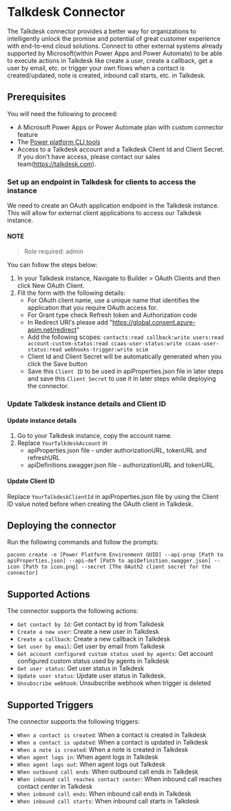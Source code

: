 # Talkdesk Connector
The Talkdesk connector provides a better way for organizations to intelligently unlock the promise and potential of great customer experience with end-to-end cloud solutions. Connect to other external systems already supported by Microsoft(within Power Apps and Power Automate) to be able to execute actions in Talkdesk like create a user, create a callback, get a user by email, etc. or trigger your own flows when a contact is created/updated, note is created, inbound call starts, etc. in Talkdesk.

## Prerequisites
You will need the following to proceed:
* A Microsoft Power Apps or Power Automate plan with custom connector feature
* The [Power platform CLI tools](https://docs.microsoft.com/connectors/custom-connectors/paconn-cli)
* Access to a Talkdesk account and a Talkdesk Client Id and Client Secret. If you don't have access, please contact our sales team(https://talkdesk.com).
 

### Set up an endpoint in Talkdesk for clients to access the instance
We need to create an OAuth application endpoint in the Talkdesk instance. This will allow for external client applications to access our Talkdesk instance. 

#### NOTE
> Role required: admin

You can follow the steps below:

1. In your Talkdesk instance, Navigate to Builder > OAuth Clients and then click New OAuth Client.
2. Fill the form with the following details:
	 - For OAuth client name, use a unique name that identifies the application that you require OAuth access for. 
	 - For Grant type check Refresh token and Authorization code
	 - In Redirect URI's please add "https://global.consent.azure-apim.net/redirect"
	 - Add the following scopes: `contacts:read callback:write users:read account-custom-status:read ccaas-user-status:write ccaas-user-status:read webhooks-trigger:write scim`
	 - Client Id and Client Secret will be automatically generated when you click the Save button
	 - Save this `Client ID` to be used in apiProperties.json file in later steps and save this `Client Secret` to use it in later steps while deploying the connector.

### Update Talkdesk instance details and Client ID
#### Update instance details
1. Go to your Talkdesk instance, copy the account name. 
2. Replace `YourTalkdeskAccount` in 
    - apiProperties.json file - under authorizationURL, tokenURL and refreshURL
    - apiDefinitions.swagger.json file - authorizationURL and tokenURL.  

#### Update Client ID
Replace `YourTalkdeskClientId` in apiProperties.json file by using the Client ID value noted before when creating the OAuth client in Talkdesk. 
	 
## Deploying the connector
Run the following commands and follow the prompts:

```paconn
paconn create -e [Power Platform Environment GUID] --api-prop [Path to apiProperties.json] --api-def [Path to apiDefinition.swagger.json] --icon [Path to icon.png] --secret [The OAuth2 client secret for the connector]
```

## Supported Actions
The connector supports the following actions:
* `Get contact by Id`: Get contact by Id from Talkdesk
* `Create a new user`: Create a new user in Talkdesk
* `Create a callback`: Create a new callback in Talkdesk
* `Get user by email`: Get user by email from Talkdesk
* `Get account configured custom status used by agents`: Get account configured custom status used by agents in Talkdesk
* `Get user status`: Get user status in Talkdesk
* `Update user status`: Update user status in Talkdesk.
* `Unsubscribe webhook`: Unsubscribe webhook when trigger is deleted

## Supported Triggers
The connector supports the following triggers:
* `When a contact is created`: When a contact is created in Talkdesk
* `When a contact is updated`: When a contact is updated in Talkdesk
* `When a note is created`: When a note is created in Talkdesk
* `When agent logs in`: When agent logs in Talkdesk
* `When agent logs out`: When agent logs out Talkdesk
* `When outbound call ends`: When outbound call ends in Talkdesk
* `When inbound call reaches contact center`: When inbound call reaches contact center in Talkdesk
* `When inbound call ends`: When inbound call ends in Talkdesk
* `When inbound call starts`: When inbound call starts in Talkdesk

